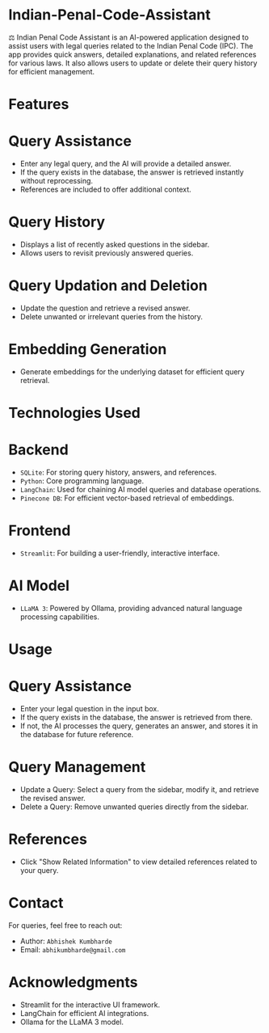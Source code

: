 # Indian-Penal-Code-Assistant
⚖️ Indian Penal Code Assistant is an AI-powered application designed to assist users with legal queries related to the Indian Penal Code (IPC). The app provides quick answers, detailed explanations, and related references for various laws. It also allows users to update or delete their query history for efficient management.

# Features
  # Query Assistance 
  - Enter any legal query, and the AI will provide a detailed answer.
  - If the query exists in the database, the answer is retrieved instantly without reprocessing.
  - References are included to offer additional context.
    
  # Query History
  - Displays a list of recently asked questions in the sidebar.
  - Allows users to revisit previously answered queries.
    
  # Query Updation and Deletion
  - Update the question and retrieve a revised answer.
  - Delete unwanted or irrelevant queries from the history.
    
  # Embedding Generation
  - Generate embeddings for the underlying dataset for efficient query retrieval.


# Technologies Used
  # Backend
  - ```SQLite```: For storing query history, answers, and references.
  - ```Python```: Core programming language.
  - ```LangChain```: Used for chaining AI model queries and database operations.
  - ```Pinecone DB```: For efficient vector-based retrieval of embeddings.

  # Frontend
  - ```Streamlit```: For building a user-friendly, interactive interface.

  # AI Model 
  - ```LLaMA 3```: Powered by Ollama, providing advanced natural language processing capabilities.


# Usage
  # Query Assistance
  - Enter your legal question in the input box.
  - If the query exists in the database, the answer is retrieved from there.
  - If not, the AI processes the query, generates an answer, and stores it in the database for future reference.

  # Query Management
  - Update a Query: Select a query from the sidebar, modify it, and retrieve the revised answer.
  - Delete a Query: Remove unwanted queries directly from the sidebar.

  # References
  - Click "Show Related Information" to view detailed references related to your query.

# Contact
  For queries, feel free to reach out:
  - Author: ```Abhishek Kumbharde```
  - Email: ```abhikumbharde@gmail.com```
  

# Acknowledgments
- Streamlit for the interactive UI framework.
- LangChain for efficient AI integrations.
- Ollama for the LLaMA 3 model.
